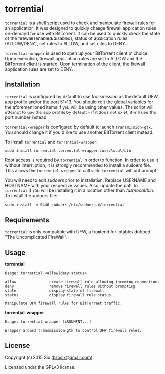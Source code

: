 # torrential

`torrential` is a shell script used to check and manipulate firewall rules for an application. It was designed to quickly change firewall application rules on-demand for use with BitTorrent. It can be used to quickly check the state of the firewall (enabled/disabled), status of application rules (ALLOW/DENY), set rules to ALLOW, and set rules to DENY.

`torrential-wrapper` is used to open up your BitTorrent client of choice. Upon execution, firewall application rules are set to ALLOW and the BitTorrent client is started. Upon termination of the client, the firewall application rules are set to DENY.

Installation
------------

`torrential` is configured by default to use *transmission* as the default UFW app profile and/or the port 51413. You should edit the global variables for the aforementioned items if you will be using other values. The script will attempt to use the app profile by default - if it does not exist, it will use the port number instead.

`torrential-wrapper` is configured by default to launch `transmission-gtk`. You should change it if you'd like to use another BitTorrent client instead.

To install `torrential` and `torrential-wrapper`:

    sudo install torrential torrential-wrapper /usr/local/bin

Root access is required by `torrential` in order to function. In order to use it without interruption, it is strongly recommended to install a sudoers file. This allows the `torrential-wrapper` to call `sudo torrential` without prompt.

You will need to edit *sudoers* prior to installation. Replace USERNAME and HOSTNAME with your respective values. Also, update the path to `torrential` if you will be installing it in a location other than */usr/local/bin*. To install the sudoers file:

    sudo install -m 0440 sudoers /etc/sudoers.d/torrential

Requirements
------------

`torrential` is only compatible with UFW, a frontend for iptables dubbed "The Uncomplicated FireWall".

Usage
-----

**torrential**

    Usage: torrential <allow|deny|status>

    allow               create firewall rule allowing incoming connections
    deny                remove firewall rules without prompting
    state               display state of firewall
    status              display firewall rule status

    Manipulate UFW firewall rules for BitTorrent traffic.

**torrential-wrapper**

    Usage: torrential-wrapper [ARGUMENT...]

    Wrapper around transmission-gtk to control UFW firewall rules.

License
-------

Copyright (c) 2015 Six (brbsix@gmail.com).

Licensed under the GPLv3 license.
